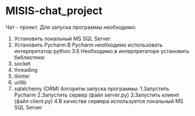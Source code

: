 # MISIS-chat_project
Чат - проект.
Для запуска программы необходимо:
1. Установить локальный MS SQL Server
2. Установить Pycharm
В Pycharm необходимо использовать интерпретатор python 3.6
Необходимо в интерпретаторе установить библиотеки:
  1. socket
  2. threading
  3. tkinter
  4. urllib
  5. sqlalchemy (ORM)
Алгоритм запуска программы:
  1.Запустить Pycharm
  2.Запустить сервер (файл server.py)
  3.Запустить клиент (файл client.py)
  4.В качестве сервера используется локальный MS SQL Server
